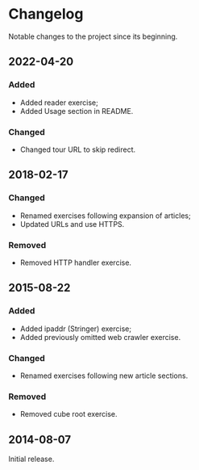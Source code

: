 # Changelog

Notable changes to the project since its beginning.

## 2022-04-20

### Added

- Added reader exercise;
- Added Usage section in README.

### Changed

- Changed tour URL to skip redirect.

## 2018-02-17

### Changed

- Renamed exercises following expansion of articles;
- Updated URLs and use HTTPS.

### Removed

- Removed HTTP handler exercise.

## 2015-08-22

### Added

- Added ipaddr (Stringer) exercise;
- Added previously omitted web crawler exercise.

### Changed

* Renamed exercises following new article sections.

### Removed

- Removed cube root exercise.

## 2014-08-07

Initial release.


